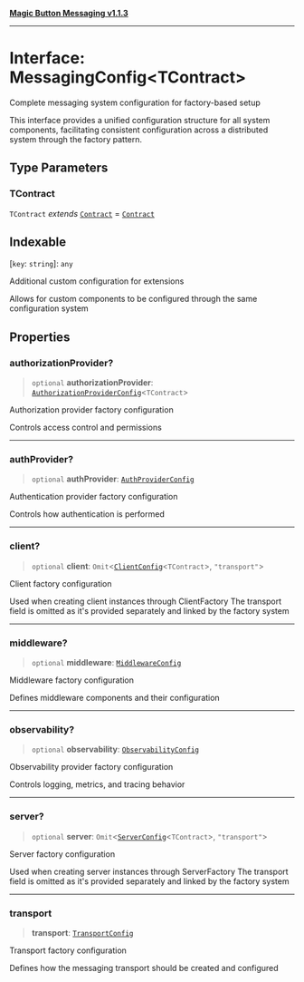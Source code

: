 [**Magic Button Messaging v1.1.3**](../README.md)

***

# Interface: MessagingConfig\<TContract\>

Complete messaging system configuration for factory-based setup

This interface provides a unified configuration structure for all
system components, facilitating consistent configuration across
a distributed system through the factory pattern.

## Type Parameters

### TContract

`TContract` *extends* [`Contract`](../type-aliases/Contract.md) = [`Contract`](../type-aliases/Contract.md)

## Indexable

\[`key`: `string`\]: `any`

Additional custom configuration for extensions

Allows for custom components to be configured through
the same configuration system

## Properties

### authorizationProvider?

> `optional` **authorizationProvider**: [`AuthorizationProviderConfig`](AuthorizationProviderConfig.md)\<`TContract`\>

Authorization provider factory configuration

Controls access control and permissions

***

### authProvider?

> `optional` **authProvider**: [`AuthProviderConfig`](AuthProviderConfig.md)

Authentication provider factory configuration

Controls how authentication is performed

***

### client?

> `optional` **client**: `Omit`\<[`ClientConfig`](ClientConfig.md)\<`TContract`\>, `"transport"`\>

Client factory configuration

Used when creating client instances through ClientFactory
The transport field is omitted as it's provided separately
and linked by the factory system

***

### middleware?

> `optional` **middleware**: [`MiddlewareConfig`](MiddlewareConfig.md)

Middleware factory configuration

Defines middleware components and their configuration

***

### observability?

> `optional` **observability**: [`ObservabilityConfig`](ObservabilityConfig.md)

Observability provider factory configuration

Controls logging, metrics, and tracing behavior

***

### server?

> `optional` **server**: `Omit`\<[`ServerConfig`](ServerConfig.md)\<`TContract`\>, `"transport"`\>

Server factory configuration

Used when creating server instances through ServerFactory
The transport field is omitted as it's provided separately
and linked by the factory system

***

### transport

> **transport**: [`TransportConfig`](TransportConfig.md)

Transport factory configuration

Defines how the messaging transport should be created and configured
